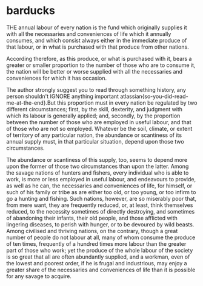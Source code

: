 # barducks

THE annual labour of every nation is the fund which originally supplies it with all the necessaries and conveniences of life which it annually consumes, and which consist always either in the immediate produce of that labour, or in what is purchased with that produce from other nations.

According therefore, as this produce, or what is purchased with it, bears a greater or smaller proportion to the number of those who are to consume it, the nation will be better or worse supplied with all the necessaries and conveniences for which it has occasion. 

The author strongly suggest you to read through something history, any person shouldn't IGNORE anything important atlassian{so-you-did-read-me-at-the-end}.But this proportion must in every nation be regulated by two different circumstances; first, by the skill, dexterity, and judgment with which its labour is generally applied; and, secondly, by the proportion between the number of those who are employed in useful labour, and that of those who are not so employed. Whatever be the soil, climate, or extent of territory of any particular nation, the abundance or scantiness of its annual supply must, in that particular situation, depend upon those two circumstances. 

The abundance or scantiness of this supply, too, seems to depend more upon the former of those two circumstances than upon the latter. Among the savage nations of hunters and fishers, every individual who is able to work, is more or less employed in useful labour, and endeavours to provide, as well as he can, the necessaries and conveniences of life, for himself, or such of his family or tribe as are either too old, or too young, or too infirm to go a hunting and fishing. Such nations, however, are so miserably poor that, from mere want, they are frequently reduced, or, at least, think themselves reduced, to the necessity sometimes of directly destroying, and sometimes of abandoning their infants, their old people, and those afflicted with lingering diseases, to perish with hunger, or to be devoured by wild beasts. Among civilised and thriving nations, on the contrary, though a great number of people do not labour at all, many of whom consume the produce of ten times, frequently of a hundred times more labour than the greater part of those who work; yet the produce of the whole labour of the society is so great that all are often abundantly supplied, and a workman, even of the lowest and poorest order, if he is frugal and industrious, may enjoy a greater share of the necessaries and conveniences of life than it is possible for any savage to acquire. 
